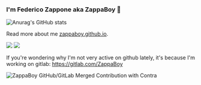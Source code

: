 ### I'm Federico Zappone aka ZappaBoy 👋

![Anurag's GitHub stats](https://github-readme-stats.vercel.app/api?username=ZappaBoy&count_private=true&theme=onedark)

Read more about me [zappaboy.github.io](https://zappaboy.github.io/).

[![](https://img.shields.io/static/v1?label=Sponsor&message=%E2%9D%A4&logo=GitHub&color=%23fe8e86)](https://github.com/sponsors/ZappaBoy)
![](https://visitor-badge.glitch.me/badge?page_id=zappaboy.zappaboy)

If you're wondering why I'm not very active on github lately, it's because I'm working on gitlab: https://gitlab.com/ZappaBoy


![ZappaBoy GitHub/GitLab Merged Contribution with Contra](https://image.thum.io/get/width/1200/fullpage/wait/2/https://contra-psi.vercel.app/?githubUsername=ZappaBoy&gitlabUsername=ZappaBoy)
